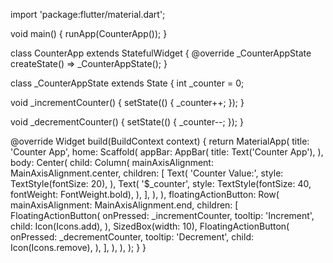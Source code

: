 import 'package:flutter/material.dart';

void main() {
  runApp(CounterApp());
}

class CounterApp extends StatefulWidget {
  @override
  _CounterAppState createState() => _CounterAppState();
}

class _CounterAppState extends State<CounterApp> {
  int _counter = 0;

  void _incrementCounter() {
    setState(() {
      _counter++;
    });
  }

  void _decrementCounter() {
    setState(() {
      _counter--;
    });
  }

  @override
  Widget build(BuildContext context) {
    return MaterialApp(
      title: 'Counter App',
      home: Scaffold(
        appBar: AppBar(
          title: Text('Counter App'),
        ),
        body: Center(
          child: Column(
            mainAxisAlignment: MainAxisAlignment.center,
            children: <Widget>[
              Text(
                'Counter Value:',
                style: TextStyle(fontSize: 20),
              ),
              Text(
                '$_counter',
                style: TextStyle(fontSize: 40, fontWeight: FontWeight.bold),
              ),
            ],
          ),
        ),
        floatingActionButton: Row(
          mainAxisAlignment: MainAxisAlignment.end,
          children: [
            FloatingActionButton(
              onPressed: _incrementCounter,
              tooltip: 'Increment',
              child: Icon(Icons.add),
            ),
            SizedBox(width: 10),
            FloatingActionButton(
              onPressed: _decrementCounter,
              tooltip: 'Decrement',
              child: Icon(Icons.remove),
            ),
          ],
        ),
      ),
    );
  }
}
